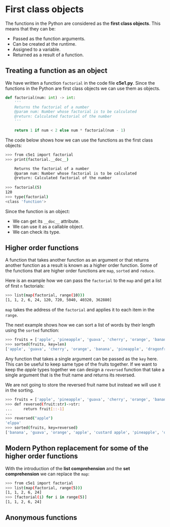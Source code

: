 # First class objects
The functions in the Python are considered as the **first class objects**. This means that they can be:
- Passed as the function arguments.
- Can be created at the runtime.
- Assigned to a variable.
- Returned as a result of a function.

## Treating a function as an object

We have written a function `factorial` in the code file **c5e1.py**. Since the functions in the Python are first class objects we can use them as objects.

```python
def factorial(num: int) -> int:
    '''
    Returns the factorial of a number
    @param num: Number whose factorial is to be calculated
    @return: Calculated factorial of the number
    '''

    return 1 if num < 2 else num * factorial(num - 1) 
```

The code below shows how we can use the functions as the first class objects:

```bash
>>> from c5e1 import factorial
>>> print(factorial.__doc__)

    Returns the factorial of a number
    @param num: Number whose factorial is to be calculated
    @return: Calculated factorial of the number
    
>>> factorial(5)
120
>>> type(factorial)
<class 'function'>
```

Since the function is an object:
- We can get its `__doc__` attribute.
- We can use it as a callable object.
- We can check its type.

## Higher order functions

A function that takes another function as an argument or that returns another function as a result is known as a higher order function. Some of the functions that are higher order functions are `map`, `sorted` and `reduce`.

Here is an example how we can pass the `factorial` to the `map` and get a list of first `n` factorials:

```bash
>>> list(map(factorial, range(10)))
[1, 1, 2, 6, 24, 120, 720, 5040, 40320, 362880]
```

`map` takes the address of the `factorial` and applies it to each item in the `range`.

The next example shows how we can sort a list of words by their length using the `sorted` function:

```bash
>>> fruits = ['apple', 'pineapple', 'guava', 'cherry', 'orange', 'banana', 'dragonfruit', 'custard apple']
>>> sorted(fruits, key=len)
['apple', 'guava', 'cherry', 'orange', 'banana', 'pineapple', 'dragonfruit', 'custard apple']
```

Any function that takes a single argument can be passed as the `key` here. This can be useful to keep same type of the fruits together. If we want to keep the *apple* types together we can design a `reversed` function that take a single argument that is the fruit name and returns its reversed.

We are not going to store the reversed fruit name but instead we will use it in the sorting.

```bash
>>> fruits = ['apple', 'pineapple', 'guava', 'cherry', 'orange', 'banana', 'dragonfruit', 'custard apple']
>>> def reversed(fruit:str)->str:
...     return fruit[::-1]
... 
>>> reversed("apple")
'elppa'
>>> sorted(fruits, key=reversed)
['banana', 'guava', 'orange', 'apple', 'custard apple', 'pineapple', 'dragonfruit', 'cherry']
```

## Modern Python replacement for some of the higher order functions

With the introduction of the **list comprehension** and the **set comprehension** we can replace the `map`:

```bash
>>> from c5e1 import factorial
>>> list(map(factorial, range(5)))
[1, 1, 2, 6, 24]
>>> [factorial(i) for i in range(5)]
[1, 1, 2, 6, 24]
```

## Anonymous functions

